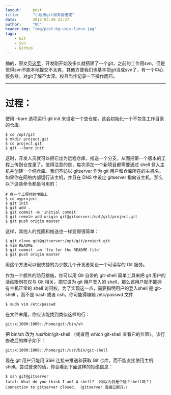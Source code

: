 ```yaml
---
layout:     post
title:      "小组级git服务器搭建"
date:       2012-05-29 23:37
author:     "KC"
header-img: "img/post-bg-unix-linux.jpg"
tags:
    - Git
    - Svn
    - Github
---
```


摘的，原文见[这里](http://blog.prosight.me/index.php/2009/11/485)，开发刚开始没多久就搭建了一个git，之前的工作用svn，但是觉得svn不能本地提交不太爽，其他方便我们也基本把git当成svn了，有一个中心服务器。对git了解不太深。权且当作记录一下操作而已。

---

# 过程：
使用 –bare 选项运行 git init 来设定一个空仓库，这会初始化一个不包含工作目录的仓库。

	$ cd /opt/git
	$ mkdir project.git
	$ cd project.git
	$ git --bare init
	

这时，开发人员就可以把它加为远程仓库，推送一个分支，从而把第一个版本的工程上传到仓库里了。值得注意的是，每次添加一个新项目都需要通过 shell 登入主机并创建一个纯仓库。我们不妨以 gitserver 作为 git 用户和仓库所在的主机名。如果你在网络内部运行该主机，并且在 DNS 中设定 gitserver 指向该主机，那么以下这些命令都是可用的：

	# 在一个工程师的电脑上
	$ cd myproject
	$ git init
	$ git add .
	$ git commit -m 'initial commit'
	$ git remote add origin git@gitserver:/opt/git/project.git
	$ git push origin master
	
这样，其他人的克隆和推送也一样变得很简单：

	$ git clone git@gitserver:/opt/git/project.git
	$ vim README
	$ git commit -am 'fix for the README file'
	$ git push origin master
	
用这个方法可以很快捷的为少数几个开发者架设一个可读写的 Git 服务。

作为一个额外的防范措施，你可以用 Git 自带的 git-shell 简单工具来把 git 用户的活动限制在仅与 Git 相关。把它设为 git 用户登入的 shell，那么该用户就不能拥有主机正常的 shell 访问权。为了实现这一点，需要指明用户的登入shell 是 git-shell ，而不是 bash 或者 csh。你可能得编辑 /etc/passwd 文件

	$ sudo vim /etc/passwd
	
在文件末尾，你应该能找到类似这样的行：

	git:x:1000:1000::/home/git:/bin/sh
	
把 bin/sh 改为 /usr/bin/git-shell （或者用 which git-shell 查看它的位置）。该行修改后的样子如下：

	git:x:1000:1000::/home/git:/usr/bin/git-shell
	
现在 git 用户只能用 SSH 连接来推送和获取 Git 仓库，而不能直接使用主机 shell。尝试登录的话，你会看到下面这样的拒绝信息：

	$ ssh git@gitserver
	fatal: What do you think I am? A shell? （你以为我是个啥？shell吗？)
	Connection to gitserver closed. （gitserver 连接已断开。）